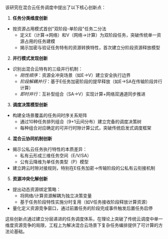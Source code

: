 该研究在混合云任务调度中提出了以下核心创新点：

1. **任务分类维度创新**
- 按资源占用模式首创"双阶段-单阶段"任务二分法
  - 定义E（计算→网络）和V（网络→计算）为双阶段任务，突破传统单一资源占用的任务建模
  - 揭示加密与验证任务特有的资源转换特性，首次建立分阶段资源释放模型

2. **并行模式发现创新**
- 识别出混合云特有的三级并行机制：
  - *刚性顺序*：资源全冲突场景（如E→V）建立安全执行边界
  - *阶段解耦并行*：基于E任务加密阶段的提早释放（如E→SA在传输阶段并行计算）
  - *即时并行*：互补型组合（SA→V）实现计算+网络双通道同步推进

3. **调度决策模型创新**
- 构建全场景覆盖的任务间时序关系矩阵
  - 通过10种任务排列组合（9+1云间分布）建立完备的调度决策树
  - 每种组合对应确定的可并行时隙计算公式，突破传统启发式调度框架

4. **混合云协同机制创新**
- 揭示公私云任务执行特性的本质差异：
  - 私有云形成三维任务空间（E/V/SA）
  - 公有云降维为单任务类型（P）模型
- 建立跨云时隙对接规则，特别在E任务加密→传输阶段的公私有云衔接机制

5. **资源冲突化解创新**
- 提出动态资源绑定策略：
  - 将网络/计算资源解耦为独立决策变量
  - 基于任务阶段特性实施分时复用（如V任务接收阶段释放计算资源）
- 量化定义资源竞争窗口，通过前置任务的阶段完成事件触发后置任务启停

这些创新点通过建立分层递进的任务调度体系，在理论上突破了传统云调度中单一维度资源竞争的局限，工程上为解决混合云场景下复杂任务编排提供了可计算的方法论基础。